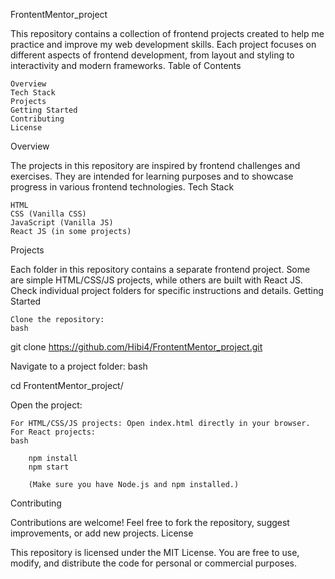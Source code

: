 FrontentMentor_project

This repository contains a collection of frontend projects created to help me practice and improve my web development skills. Each project focuses on different aspects of frontend development, from layout and styling to interactivity and modern frameworks.
Table of Contents

    Overview
    Tech Stack
    Projects
    Getting Started
    Contributing
    License

Overview

The projects in this repository are inspired by frontend challenges and exercises. They are intended for learning purposes and to showcase progress in various frontend technologies.
Tech Stack

    HTML
    CSS (Vanilla CSS)
    JavaScript (Vanilla JS)
    React JS (in some projects)

Projects

Each folder in this repository contains a separate frontend project. Some are simple HTML/CSS/JS projects, while others are built with React JS. Check individual project folders for specific instructions and details.
Getting Started

    Clone the repository:
    bash

git clone https://github.com/Hibi4/FrontentMentor_project.git

Navigate to a project folder:
bash

cd FrontentMentor_project/<project-folder>

Open the project:

    For HTML/CSS/JS projects: Open index.html directly in your browser.
    For React projects:
    bash

        npm install
        npm start

        (Make sure you have Node.js and npm installed.)

Contributing

Contributions are welcome! Feel free to fork the repository, suggest improvements, or add new projects.
License

This repository is licensed under the MIT License. You are free to use, modify, and distribute the code for personal or commercial purposes.
